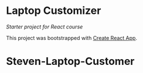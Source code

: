 # Laptop Customizer
_Starter project for React course_

This project was bootstrapped with [Create React App](https://github.com/facebook/create-react-app).
# Steven-Laptop-Customer
